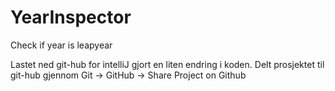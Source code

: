 # YearInspector
Check if year is leapyear

Lastet ned git-hub for intelliJ
gjort en liten endring i koden. 
Delt prosjektet til git-hub gjennom
  Git
    -> GitHub
      -> Share Project on Github
